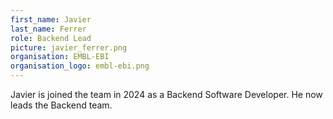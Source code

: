 ```yaml
---
first_name: Javier
last_name: Ferrer
role: Backend Lead
picture: javier_ferrer.png
organisation: EMBL-EBI
organisation_logo: embl-ebi.png
---
```


Javier is joined the team in 2024 as a Backend Software Developer. He now leads the Backend team.
